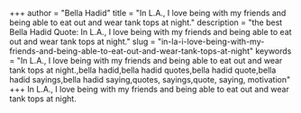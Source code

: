 +++
author = "Bella Hadid"
title = "In L.A., I love being with my friends and being able to eat out and wear tank tops at night."
description = "the best Bella Hadid Quote: In L.A., I love being with my friends and being able to eat out and wear tank tops at night."
slug = "in-la-i-love-being-with-my-friends-and-being-able-to-eat-out-and-wear-tank-tops-at-night"
keywords = "In L.A., I love being with my friends and being able to eat out and wear tank tops at night.,bella hadid,bella hadid quotes,bella hadid quote,bella hadid sayings,bella hadid saying,quotes, sayings,quote, saying, motivation"
+++
In L.A., I love being with my friends and being able to eat out and wear tank tops at night.
